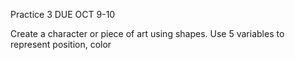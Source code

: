 Practice 3 DUE OCT 9-10

Create a character or piece of art using shapes.
Use 5 variables to represent position, color
